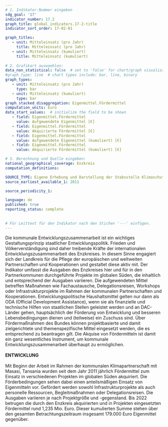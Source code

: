 ```yaml
---
# 1. Indikator-Nummer eingeben 
sdg_goal: '17'
indicator_number: 17.2
graph_title: global_indicators.17-2-title
indicator_sort_order: 17-02-01

graph_titles:
   - unit: Mitteleinsatz (pro Jahr)
     title: Mitteleinsatz (pro Jahr)
   - unit: Mitteleinsatz (kumuliert)
     title: Mitteleinsatz (kumuliert)
 
# 2. Grafikart auswaehlen: 
data_non_statistical: false  # set to 'false' for chart/graph visualization 
#graph_type: line  # chart types include: bar, line, binary
graph_types:
   - unit: Mitteleinsatz (pro Jahr)
     type: bar
   - unit: Mitteleinsatz (kumuliert)
     type: bar
graph_stacked_disaggregation: Eigenmittel.Fördermittel
computation_units: Euro 
data_start_values:  # initialize the field to be shown
   - field: Eigenmittel.Fördermittel
     value: Aufgewendete Eigenmittel [€]
   - field: Eigenmittel.Fördermittel
     value: Akquirierte Fördermittel [€]
   - field: Eigenmittel.Fördermittel
     value: Aufgewendete Eigenmittel (kumuliert) [€]
   - field: Eigenmittel.Fördermittel
     value: Akquirierte Fördermittel (kumuliert) [€]

# 3. Berechnung und Quelle eingeben: 
national_geographical_coverage: Enzkreis
computation_definitions: 

SOURCE_TYPE: Eigene Erhebung und Darstellung der Stabsstelle Klimaschutz und Kreisentwicklung des Enzkreises
source_earliest_available_1: 2011

source_periodicity_1: 

language: de   
published: true 
reporting_status: complete
 
 
# Für Leittext für den Indikator nach den Stichen '---' einfügen. 
---
```

Die kommunale Entwicklungszusammenarbeit ist ein wichtiges Gestaltungsprinzip staatlicher Entwicklungspolitik. Frieden und Völkerverständigung sind daher treibende Kräfte der internationalen Entwicklungszusammenarbeit des Enzkreises. In diesem Sinne engagiert sich der Landkreis für die Pflege der europäischen und weltweiten Partnerschaften und Kooperationen und gestaltet diese aktiv mit. Der Indikator umfasst die Ausgaben des Enzkreises hier und für in den Partnerkommunen durchgeführte Projekte im globalen Süden, die inhaltlich und entsprechend der Ausgaben variieren. Die aufgewendeten Mittel betreffen Maßnahmen wie Fachaustausche, Delegationsreisen, Workshops oder Infrastrukturprojekte im Rahmen der kommunalen Partnerschaften und Kooperationen. Entwicklungspolitische Haushaltsmittel gelten nur dann als ODA (Official Development Assistance), wenn sie als finanzielle und technische Hilfen von staatlichen Stellen geleistet werden und an DAC-Länder gehen, hauptsächlich der Förderung von Entwicklung und besseren Lebensbedingungen dienen und (teilweise) ein Zuschuss sind. Über Fördermaßnahmen des Bundes können projektbasierte und damit zielgerichtete und themenspezifische Mittel eingesetzt werden, die es entsprechend zu beantragen gilt. Die Akquise von Fördermitteln ist damit ein ganz wesentliches Instrument, um kommunale Entwicklungszusammenarbeit überhaupt zu ermöglichen. <br>
<br>
**ENTWICKLUNG** <br>
<br>
Mit Beginn der Arbeit im Rahmen der kommunalen Klimapartnerschaft mit Masasi, Tansania wurden seit dem Jahr 2011 jährlich Fördermittel zum Einsatz in verschiedenen Projekten im globalen Süden akquiriert. Die Förderbedingungen sehen dabei einen anteilsmäßigen Einsatz von Eigenmitteln vor. Gefördert werden sowohl Infrastrukturprojekte als auch personelle Ressourcen, Begleitmaßnahmen oder Delegationsreisen. Die Ausgaben variieren je nach Projektgröße und -gegenstand. Bis 2022 betrugen die durch den Enzkreis akquirierten und in Projekten eingesetzten Fördermittel rund 1,235 Mio. Euro. Dieser kumulierten Summe stehen über den gesamten Betrachtungszeitraum insgesamt 179.000 Euro Eigenmittel gegenüber.
